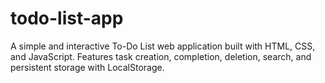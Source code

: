 # todo-list-app
A simple and interactive To-Do List web application built with HTML, CSS, and JavaScript. Features task creation, completion, deletion, search, and persistent storage with LocalStorage.
